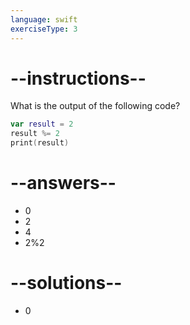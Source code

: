 ```yaml
---
language: swift
exerciseType: 3
---
```


# --instructions--

What is the output of the following code?
```swift
var result = 2
result %= 2
print(result)
```

# --answers--

- 0
- 2
- 4
- 2%2

# --solutions--

- 0
